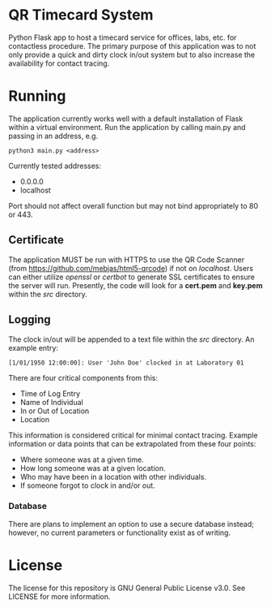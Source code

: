 # QR Timecard System
Python Flask app to host a timecard service for offices, labs, etc. for contactless procedure.  The primary purpose of this application was to not only provide a quick and dirty clock in/out system but to also increase the availability for contact tracing.

# Running
The application currently works well with a default installation of Flask within a virtual environment.  Run the application by calling main.py and passing in an address, e.g.

` python3 main.py <address> `

Currently tested addresses:
 - 0.0.0.0
 - localhost

Port should not affect overall function but may not bind appropriately to 80 or 443.

## Certificate
The application MUST be run with HTTPS to use the QR Code Scanner (from https://github.com/mebjas/html5-qrcode) if not on _localhost_.  Users can either utilize _openssl_ or _certbot_ to generate SSL certificates to ensure the server will run.  Presently, the code will look for a **cert.pem** and **key.pem** within the _src_ directory.

## Logging
The clock in/out will be appended to a text file within the _src_ directory.  An example entry:

` [1/01/1950 12:00:00]: User 'John Doe' clocked in at Laboratory 01 `

There are four critical components from this:

 - Time of Log Entry
 - Name of Individual
 - In or Out of Location
 - Location

This information is considered critical for minimal contact tracing.  Example information or data points that can be extrapolated from these four points:

 - Where someone was at a given time.
 - How long someone was at a given location.
 - Who may have been in a location with other individuals.
 - If someone forgot to clock in and/or out.

### Database
There are plans to implement an option to use a secure database instead; however, no current parameters or functionality exist as of writing.

# License
The license for this repository is GNU General Public License v3.0.  See LICENSE for more information.